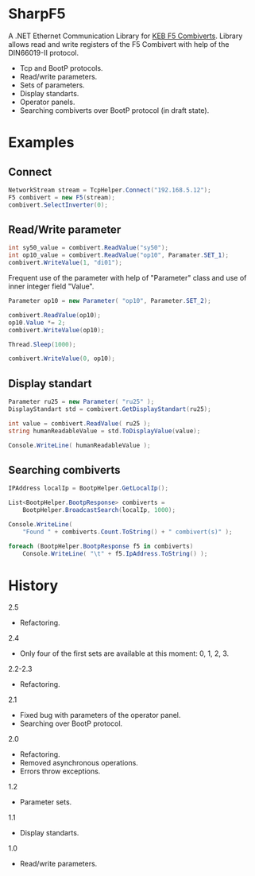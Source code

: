 # SharpF5

A .NET Ethernet Communication Library for [KEB F5 Combiverts](https://www.keb.de/en/products/frequency-inverters/combivert-f5.html). Library allows read and write registers of the F5 Combivert with help of the DIN66019-II protocol.

- Tcp and BootP protocols.
- Read/write parameters.
- Sets of parameters.
- Display standarts.
- Operator panels.
- Searching combiverts over BootP protocol (in draft state).


# Examples

## Connect

```c#
NetworkStream stream = TcpHelper.Connect("192.168.5.12");
F5 combivert = new F5(stream);
combivert.SelectInverter(0);
```


## Read/Write parameter

```c#
int sy50_value = combivert.ReadValue("sy50");
int op10_value = combivert.ReadValue("op10", Paramater.SET_1);
combivert.WriteValue(1, "di01");
```

Frequent use of the parameter with help of "Parameter" class and use of inner integer field "Value".

```c#
Parameter op10 = new Parameter( "op10", Parameter.SET_2);

combivert.ReadValue(op10);
op10.Value *= 2;
combivert.WriteValue(op10);

Thread.Sleep(1000);

combivert.WriteValue(0, op10);
```


## Display standart

```c#
Parameter ru25 = new Parameter( "ru25" );
DisplayStandart std = combivert.GetDisplayStandart(ru25);

int value = combivert.ReadValue( ru25 );
string humanReadableValue = std.ToDisplayValue(value);

Console.WriteLine( humanReadableValue );
```


## Searching combiverts

```c#
IPAddress localIp = BootpHelper.GetLocalIp();

List<BootpHelper.BootpResponse> combiverts =
	BootpHelper.BroadcastSearch(localIp, 1000);

Console.WriteLine(
	"Found " + combiverts.Count.ToString() + " combivert(s)" );

foreach (BootpHelper.BootpResponse f5 in combiverts)
	Console.WriteLine( "\t" + f5.IpAddress.ToString() );
```


# History

2.5
- Refactoring.

2.4
- Only four of the first sets are available at this moment: 0, 1, 2, 3.

2.2-2.3
- Refactoring.

2.1
- Fixed bug with parameters of the operator panel.
- Searching over BootP protocol.

2.0
- Refactoring.
- Removed asynchronous operations.
- Errors throw exceptions.

1.2
- Parameter sets.

1.1
- Display standarts.

1.0
- Read/write parameters.